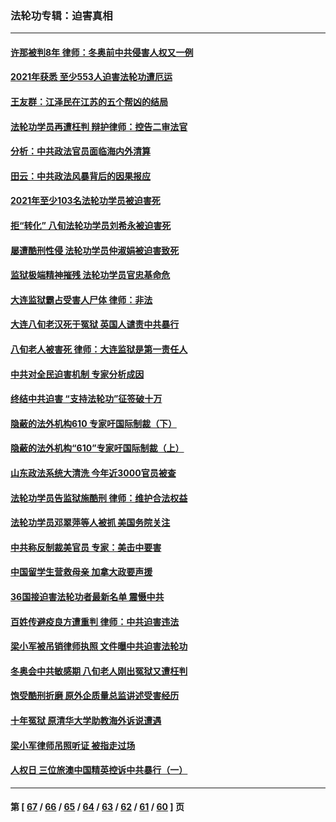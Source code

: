 ### 法轮功专辑：迫害真相
---
#### [许那被判8年 律师：冬奥前中共侵害人权又一例](../../pages/nf4379/n13508986.md) 
#### [2021年获悉 至少553人迫害法轮功遭厄运](../../pages/nf4379/n13504657.md) 
#### [王友群：江泽民在江苏的五个帮凶的结局](../../pages/nf4379/n13503194.md) 
#### [法轮功学员再遭枉判 辩护律师：控告二审法官](../../pages/nf4379/n13499952.md) 
#### [分析：中共政法官员面临海内外清算](../../pages/nf4379/n13495811.md) 
#### [田云：中共政法风暴背后的因果报应](../../pages/nf4379/n13496264.md) 
#### [2021年至少103名法轮功学员被迫害死](../../pages/nf4379/n13495075.md) 
#### [拒“转化” 八旬法轮功学员刘希永被迫害死](../../pages/nf4379/n13488696.md) 
#### [屡遭酷刑性侵 法轮功学员仲淑娟被迫害致死](../../pages/nf4379/n13485930.md) 
#### [监狱极端精神摧残 法轮功学员官忠基命危](../../pages/nf4379/n13486254.md) 
#### [大连监狱霸占受害人尸体 律师：非法](../../pages/nf4379/n13481295.md) 
#### [大连八旬老汉死于冤狱 英国人谴责中共暴行](../../pages/nf4379/n13480118.md) 
#### [八旬老人被害死 律师：大连监狱是第一责任人](../../pages/nf4379/n13478838.md) 
#### [中共对全民迫害机制 专家分析成因](../../pages/nf4379/n13479680.md) 
#### [终结中共迫害 “支持法轮功”征签破十万](../../pages/nf4379/n13471084.md) 
#### [隐蔽的法外机构610 专家吁国际制裁（下）](../../pages/nf4379/n13462906.md) 
#### [隐蔽的法外机构“610”专家吁国际制裁（上）](../../pages/nf4379/n13459414.md) 
#### [山东政法系统大清洗 今年近3000官员被查](../../pages/nf4379/n13458775.md) 
#### [法轮功学员告监狱施酷刑 律师：维护合法权益](../../pages/nf4379/n13453400.md) 
#### [法轮功学员邓翠萍等人被抓 美国务院关注](../../pages/nf4379/n13451524.md) 
#### [中共称反制裁美官员 专家：美击中要害](../../pages/nf4379/n13452005.md) 
#### [中国留学生营救母亲 加拿大政要声援](../../pages/nf4379/n13449183.md) 
#### [36国接迫害法轮功者最新名单 震慑中共](../../pages/nf4379/n13445909.md) 
#### [百姓传避疫良方遭重判 律师：中共迫害违法](../../pages/nf4379/n13443532.md) 
#### [梁小军被吊销律师执照 文件曝中共迫害法轮功](../../pages/nf4379/n13442432.md) 
#### [冬奥会中共敏感期 八旬老人刚出冤狱又遭枉判](../../pages/nf4379/n13441478.md) 
#### [饱受酷刑折磨 原外企质量总监讲述受害经历](../../pages/nf4379/n13438937.md) 
#### [十年冤狱 原清华大学助教海外诉说遭遇](../../pages/nf4379/n13436648.md) 
#### [梁小军律师吊照听证 被指走过场](../../pages/nf4379/n13437662.md) 
#### [人权日 三位旅澳中国精英控诉中共暴行（一）](../../pages/nf4379/n13434903.md) 

---
#### 第 [ [67](./67.md) / [66](./66.md) / [65](./65.md) / [64](./64.md) / [63](./63.md) / [62](./62.md) / [61](./61.md) / [60](./60.md) ] 页
